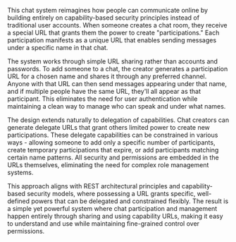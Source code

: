 This chat system reimagines how people can communicate online by building entirely on capability-based security principles instead of traditional user accounts. When someone creates a chat room, they receive a special URL that grants them the power to create "participations." Each participation manifests as a unique URL that enables sending messages under a specific name in that chat.

The system works through simple URL sharing rather than accounts and passwords. To add someone to a chat, the creator generates a participation URL for a chosen name and shares it through any preferred channel. Anyone with that URL can then send messages appearing under that name, and if multiple people have the same URL, they'll all appear as that participant. This eliminates the need for user authentication while maintaining a clean way to manage who can speak and under what names.

The design extends naturally to delegation of capabilities. Chat creators can generate delegate URLs that grant others limited power to create new participations. These delegate capabilities can be constrained in various ways - allowing someone to add only a specific number of participants, create temporary participations that expire, or add participants matching certain name patterns. All security and permissions are embedded in the URLs themselves, eliminating the need for complex role management systems.

This approach aligns with REST architectural principles and capability-based security models, where possessing a URL grants specific, well-defined powers that can be delegated and constrained flexibly. The result is a simple yet powerful system where chat participation and management happen entirely through sharing and using capability URLs, making it easy to understand and use while maintaining fine-grained control over permissions.